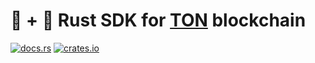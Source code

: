 # 🦀 + 💎 Rust SDK for [TON](ton.org) blockchain
[![docs.rs](https://img.shields.io/docsrs/toner)](https://docs.rs/toner/latest/toner)
[![crates.io](https://img.shields.io/crates/v/toner)](https://crates.io/crates/toner)